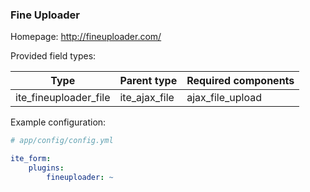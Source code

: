 ### Fine Uploader

Homepage: http://fineuploader.com/

Provided field types:

| Type                  | Parent type   | Required components |
|-----------------------|---------------|---------------------|
| ite_fineuploader_file | ite_ajax_file | ajax_file_upload    |

Example configuration:

```yml
# app/config/config.yml

ite_form:
    plugins:
        fineuploader: ~
```
